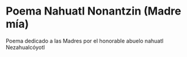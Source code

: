 # Poema Nahuatl Nonantzin (Madre mía)
Poema dedicado a las Madres por el honorable abuelo nahuatl Nezahualcóyotl
